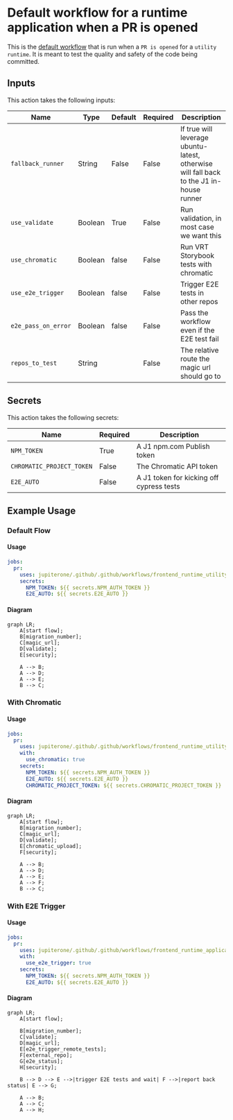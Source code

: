 # Default workflow for a runtime application when a PR is opened


This is the [default workflow](../../frontend_runtime_application_pr.yml) that is run when a `PR is opened` for a `utility runtime`. It is meant to test the quality and safety of the code being committed.

## Inputs

This action takes the following inputs:

| Name                        | Type    | Default                      | Required  | Description                                                                            |
| --------------------------- | ------- | ---------------------------- | --------- | -------------------------------------------------------------------------------------- |
| `fallback_runner`           | String  | False                        | False      | If true will leverage ubuntu-latest, otherwise will fall back to the J1 in-house runner
| `use_validate`              | Boolean | True                         | False      | Run validation, in most case we want this
| `use_chromatic`             | Boolean | false                        | False      | Run VRT Storybook tests with chromatic
| `use_e2e_trigger`           | Boolean | false                        | False      | Trigger E2E tests in other repos
| `e2e_pass_on_error`         | Boolean | false                        | False      | Pass the workflow even if the E2E test fail
| `repos_to_test`             | String  |                              | False      | The relative route the magic url should go to
                                                                           
## Secrets

This action takes the following secrets:

| Name                        | Required  | Description                               |
| --------------------------- | --------- | ----------------------------------------- |
| `NPM_TOKEN`                 | True      | A J1 npm.com Publish token
| `CHROMATIC_PROJECT_TOKEN`   | False     | The Chromatic API token
| `E2E_AUTO`                  | False     | A J1 token for kicking off cypress tests

## Example Usage

### Default Flow

#### Usage

```yaml
jobs:
  pr:
    uses: jupiterone/.github/.github/workflows/frontend_runtime_utility_pr.yml@v#
    secrets:
      NPM_TOKEN: ${{ secrets.NPM_AUTH_TOKEN }}
      E2E_AUTO: ${{ secrets.E2E_AUTO }}
```

#### Diagram

```mermaid
graph LR;
    A[start flow];
    B[migration_number];
    C[magic_url];
    D[validate];
    E[security];

    A --> B;
    A --> D;
    A --> E;
    B --> C;
```

### With Chromatic

#### Usage

```yaml
jobs:
  pr:
    uses: jupiterone/.github/.github/workflows/frontend_runtime_utility_pr.yml@v#
    with:
      use_chromatic: true
    secrets:
      NPM_TOKEN: ${{ secrets.NPM_AUTH_TOKEN }}
      E2E_AUTO: ${{ secrets.E2E_AUTO }}
      CHROMATIC_PROJECT_TOKEN: ${{ secrets.CHROMATIC_PROJECT_TOKEN }}
```

#### Diagram

```mermaid
graph LR;
    A[start flow];
    B[migration_number];
    C[magic_url];
    D[validate];
    E[chromatic_upload];
    F[security];

    A --> B;
    A --> D;
    A --> E;
    A --> F;
    B --> C;
```

### With E2E Trigger

#### Usage

```yaml
jobs:
  pr:
    uses: jupiterone/.github/.github/workflows/frontend_runtime_application_pr.yml@v#
    with:
      use_e2e_trigger: true
    secrets:
      NPM_TOKEN: ${{ secrets.NPM_AUTH_TOKEN }}
      E2E_AUTO: ${{ secrets.E2E_AUTO }}
```

#### Diagram

```mermaid
graph LR;
    A[start flow];

    B[migration_number];
    C[validate];
    D[magic_url];
    E[e2e_trigger_remote_tests];
    F[external_repo];
    G[e2e_status];
    H[security];

    B --> D --> E -->|trigger E2E tests and wait| F -->|report back status| E --> G;

    A --> B;
    A --> C;
    A --> H;
```
